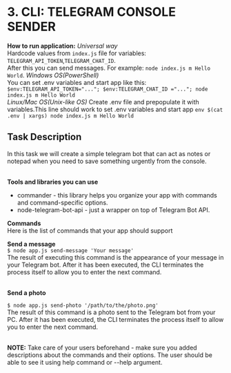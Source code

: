 # 3. CLI: TELEGRAM CONSOLE SENDER
**How to run application:**
_Universal way_<br>
Hardcode values from `index.js` file for variables: `TELEGRAM_API_TOKEN`,`TELEGRAM_CHAT_ID`.<br>
After this you can send messages. For example: `node index.js m Hello World`.
_Windows OS(PowerShell)_<br>
You can set .env variables and start app like this: `$env:TELEGRAM_API_TOKEN="..."; $env:TELEGRAM_CHAT_ID ="...";
 node index.js m Hello World`<br>
 _Linux/Mac OS(Unix-like OS)_
Create .env file and prepopulate it with variables.This line should work to set .env variables and start app `env $(cat .env | xargs) node index.js m Hello World`<br>

## Task Description

 In this task we will create a simple telegram bot that can act as notes or notepad when you need to save something urgently from the console.<br><br>

**Tools and libraries you can use**<br>

* commander - this library helps you organize your app with commands and command-specific options.
* node-telegram-bot-api - just a wrapper on top of Telegram Bot API.<br>

**Commands**<br>
Here is the list of commands that your app should support<br>

**Send a message**<br>
`$ node app.js send-message 'Your message'`<br>
The result of executing this command is the appearance of your message in your Telegram bot. After it has been executed, the CLI terminates the process itself to allow you to enter the next command.<br><br>

**Send a photo**<br>

`$ node app.js send-photo '/path/to/the/photo.png'`<br>
The result of this command is a photo sent to the Telegram bot from your PC. After it has been executed, the CLI terminates the process itself to allow you to enter the next command.<br><br>

**NOTE:** Take care of your users beforehand - make sure you added descriptions about the commands and their options. The user should be able to see it using help command or --help argument.
